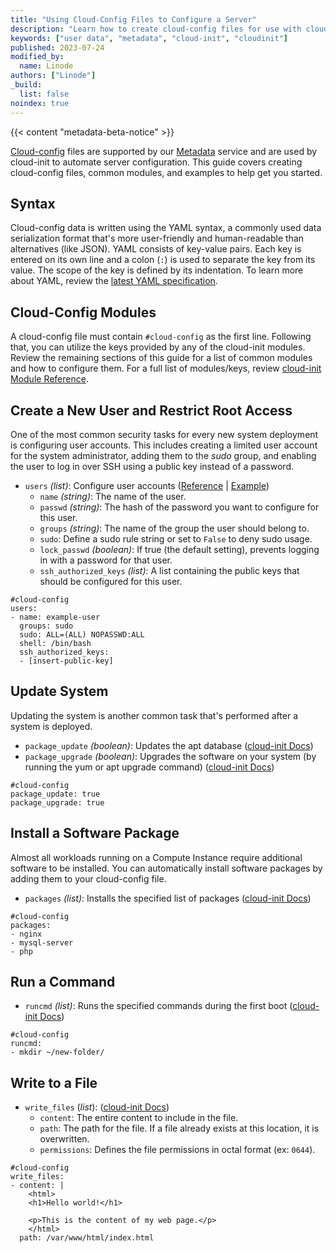 ```yaml
---
title: "Using Cloud-Config Files to Configure a Server"
description: "Learn how to create cloud-config files for use with cloud-init and our Metadata service."
keywords: ["user data", "metadata", "cloud-init", "cloudinit"]
published: 2023-07-24
modified_by:
  name: Linode
authors: ["Linode"]
_build:
  list: false
noindex: true
---
```


{{< content "metadata-beta-notice" >}}

[Cloud-config](https://cloudinit.readthedocs.io/en/latest/explanation/format.html#cloud-config-data) files are supported by our [Metadata](/docs/products/compute/compute-instances/guides/metadata/) service and are used by cloud-init to automate server configuration. This guide covers creating cloud-config files, common modules, and examples to help get you started.

## Syntax

Cloud-config data is written using the YAML syntax, a commonly used data serialization format that's more user-friendly and human-readable than alternatives (like JSON). YAML consists of key-value pairs. Each key is entered on its own line and a colon (`:`) is used to separate the key from its value. The scope of the key is defined by its indentation. To learn more about YAML, review the [latest YAML specification](https://yaml.org/spec/1.2.2/#chapter-2-language-overview).

## Cloud-Config Modules

A cloud-config file must contain `#cloud-config` as the first line. Following that, you can utilize the keys provided by any of the cloud-init modules. Review the remaining sections of this guide for a list of common modules and how to configure them. For a full list of modules/keys, review [cloud-init Module Reference](https://cloudinit.readthedocs.io/en/latest/reference/modules.html).

## Create a New User and Restrict Root Access

One of the most common security tasks for every new system deployment is configuring user accounts. This includes creating a limited user account for the system administrator, adding them to the *sudo* group, and enabling the user to log in over SSH using a public key instead of a password.

-   `users` *(list)*: Configure user accounts ([Reference](https://cloudinit.readthedocs.io/en/latest/reference/modules.html#users-and-groups) | [Example](https://cloudinit.readthedocs.io/en/latest/reference/examples.html#including-users-and-groups))
    - `name` *(string)*: The name of the user.
    - `passwd` *(string)*: The hash of the password you want to configure for this user.
    - `groups` *(string)*: The name of the group the user should belong to.
    - `sudo`: Define a sudo rule string or set to `False` to deny sudo usage.
    - `lock_passwd` *(boolean)*: If true (the default setting), prevents logging in with a password for that user.
    - `ssh_authorized_keys` *(list)*: A list containing the public keys that should be configured for this user.

```file {lang=yaml}
#cloud-config
users:
- name: example-user
  groups: sudo
  sudo: ALL=(ALL) NOPASSWD:ALL
  shell: /bin/bash
  ssh_authorized_keys:
  - [insert-public-key]
```

## Update System

Updating the system is another common task that's performed after a system is deployed.

- `package_update` *(boolean)*: Updates the apt database ([cloud-init Docs](https://cloudinit.readthedocs.io/en/latest/reference/examples.html#update-apt-database-on-first-boot))
- `package_upgrade` *(boolean)*: Upgrades the software on your system (by running the yum or apt upgrade command) ([cloud-init Docs](https://cloudinit.readthedocs.io/en/latest/reference/examples.html#run-apt-or-yum-upgrade))

```file {lang=yaml}
#cloud-config
package_update: true
package_upgrade: true
```

## Install a Software Package

Almost all workloads running on a Compute Instance require additional software to be installed. You can automatically install software packages by adding them to your cloud-config file.

- `packages` *(list)*: Installs the specified list of packages ([cloud-init Docs](https://cloudinit.readthedocs.io/en/latest/reference/examples.html#install-arbitrary-packages))

```file {lang=yaml}
#cloud-config
packages:
- nginx
- mysql-server
- php
```

## Run a Command

- `runcmd` *(list)*: Runs the specified commands during the first boot ([cloud-init Docs](https://cloudinit.readthedocs.io/en/latest/reference/examples.html#run-commands-on-first-boot))

```file {lang=yaml}
#cloud-config
runcmd:
- mkdir ~/new-folder/
```

## Write to a File

-   `write_files` (*list*): ([cloud-init Docs](https://cloudinit.readthedocs.io/en/latest/reference/examples.html#writing-out-arbitrary-files))
    - `content`: The entire content to include in the file.
    - `path`: The path for the file. If a file already exists at this location, it is overwritten.
    - `permissions`: Defines the file permissions in octal format (ex: `0644`).

```file {lang=yaml}
#cloud-config
write_files:
- content: |
    <html>
    <h1>Hello world!</h1>

    <p>This is the content of my web page.</p>
    </html>
  path: /var/www/html/index.html
```
